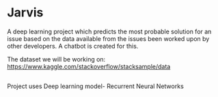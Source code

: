 # Jarvis
A deep learning project which predicts the most probable solution for
an issue based on the data available from the issues been worked upon
by other developers. A chatbot is created for this.


The dataset we will be working on:
https://www.kaggle.com/stackoverflow/stacksample/data

##
Project uses Deep learning model- Recurrent Neural Networks
